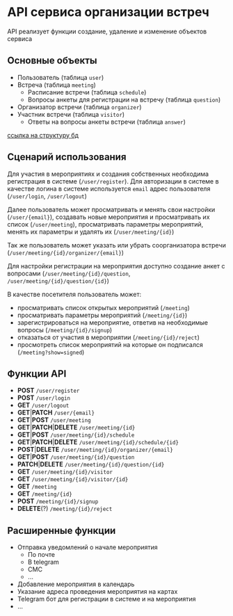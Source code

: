 # API сервиса организации встреч
API реализует функции создание, удаление и изменение объектов сервиса

## Основные объекты
- Пользователь (таблица `user`)
- Встреча (таблица `meeting`)
  - Расписание встречи (таблица `schedule`)
  - Вопросы анкеты для регистрации на встречу (таблица `question`)
- Организатор встречи (таблица `organizer`)
- Участник встречи (таблица `visitor`)
  - Ответы на вопросы анкеты встречи (таблица `answer`)

[ссылка на структуру бд](https://drive.google.com/file/d/1a-PT8_bB9P_0Y4-xweLbE5hc2bcfPStW/view?usp=sharing)
## Сценарий использования
Для участия в мероприятиях и создания собственных необходима регистрация в системе (`/user/register`). Для авторизации в системе в качестве логина в системе используется `email` адрес пользователя (`/user/login`, `/user/logout`)

Далее пользователь может просматривать и менять свои настройки (`/user/{email}`), создавать новые мероприятия и просматривать их список (`/user/meeting`), просматривать параметры мероприятий, менять их параметры и удалять их (`/user/meeting/{id}`)

Так же пользователь может указать или убрать соорганизатора встречи (`/user/meeting/{id}/organizer/{email}`)

Для настройки регистрации на мероприятия доступно создание анкет с вопросами (`/user/meeting/{id}/question`, `/user/meeting/{id}/question/{id}`)

В качестве посетителя пользователь может:
- просматривать список открытых мероприятий (`/meeting`)
- просматривать параметры мероприятий (`/meeting/{id}`)
- зарегистрироваться на мероприятие, ответив на необходимые вопросы (`/meeting/{id}/signup`)
- отказаться от участия в мероприятии (`/meeting/{id}/reject`)
- просмотреть список мероприятий на которые он подписался (`/meeting?show=signed`)

## Функции API
- __POST__ `/user/register`
- __POST__ `/user/login`
- __GET__ `/user/logout`
- __GET__|__PATCH__ `/user/{email}`
- __GET__|__POST__ `/user/meeting`
- __GET__|__PATCH__|__DELETE__ `/user/meeting/{id}`
- __GET__|__POST__ `/user/meeting/{id}/schedule`
- __GET__|__PATCH__|__DELETE__ `/user/meeting/{id}/schedule/{id}`
- __POST__|__DELETE__ `/user/meeting/{id}/organizer/{email}`
- __GET__|__POST__ `/user/meeting/{id}/question`
- __PATCH__|__DELETE__ `/user/meeting/{id}/question/{id}`
- __GET__ `/user/meeting/{id}/visitor`
- __GET__ `/user/meeting/{id}/visitor/{id}`
- __GET__ `/meeting`
- __GET__ `/meeting/{id}`
- __POST__ `/meeting/{id}/signup`
- __DELETE__(?) `/meeting/{id}/reject`


## Расширенные функции
- Отправка уведомлений о начале мероприятия
  - По почте
  - В telegram
  - СМС
  - ...
- Добавление мероприятия в календарь
- Указание адреса проведения мероприятия на картах
- Telegram бот для регистрации в системе и на мероприятия
- ...
